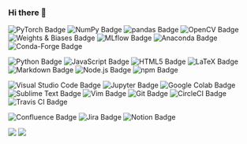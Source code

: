 ### Hi there 🤗

<!--
**waitingcheung/waitingcheung** is a ✨ _special_ ✨ repository because its `README.md` (this file) appears on your GitHub profile.

Here are some ideas to get you started:

- 🔭 I’m currently working on ...
- 🌱 I’m currently learning ...
- 👯 I’m looking to collaborate on ...
- 🤔 I’m looking for help with ...
- 💬 Ask me about ...
- 📫 How to reach me: ...
- 😄 Pronouns: ...
- ⚡ Fun fact: ...
-->

![PyTorch Badge](https://img.shields.io/badge/PyTorch-EE4C2C?logo=pytorch&logoColor=fff&style=flat-square)
![NumPy Badge](https://img.shields.io/badge/NumPy-013243?logo=numpy&logoColor=fff&style=flat-square)
![pandas Badge](https://img.shields.io/badge/pandas-150458?logo=pandas&logoColor=fff&style=flat-square)
![OpenCV Badge](https://img.shields.io/badge/OpenCV-5C3EE8?logo=opencv&logoColor=fff&style=flat-square)
![Weights & Biases Badge](https://img.shields.io/badge/Weights%20%26%20Biases-FFBE00?logo=weightsandbiases&logoColor=000&style=flat-square)
![MLflow Badge](https://img.shields.io/badge/MLflow-0194E2?logo=mlflow&logoColor=fff&style=flat-square)
![Anaconda Badge](https://img.shields.io/badge/Anaconda-44A833?logo=anaconda&logoColor=fff&style=flat-square)
![Conda-Forge Badge](https://img.shields.io/badge/Conda--Forge-000?logo=condaforge&logoColor=fff&style=flat-square)

![Python Badge](https://img.shields.io/badge/Python-3776AB?logo=python&logoColor=fff&style=flat-square)
![JavaScript Badge](https://img.shields.io/badge/JavaScript-F7DF1E?logo=javascript&logoColor=000&style=flat-square)
![HTML5 Badge](https://img.shields.io/badge/HTML5-E34F26?logo=html5&logoColor=fff&style=flat-square)
![LaTeX Badge](https://img.shields.io/badge/LaTeX-008080?logo=latex&logoColor=fff&style=flat-square)
![Markdown Badge](https://img.shields.io/badge/Markdown-000?logo=markdown&logoColor=fff&style=flat-square)
![Node.js Badge](https://img.shields.io/badge/Node.js-393?logo=nodedotjs&logoColor=fff&style=flat-square)
![npm Badge](https://img.shields.io/badge/npm-CB3837?logo=npm&logoColor=fff&style=flat-square)

![Visual Studio Code Badge](https://img.shields.io/badge/Visual%20Studio%20Code-007ACC?logo=visualstudiocode&logoColor=fff&style=flat-square)
![Jupyter Badge](https://img.shields.io/badge/Jupyter-F37626?logo=jupyter&logoColor=fff&style=flat-square)
![Google Colab Badge](https://img.shields.io/badge/Google%20Colab-F9AB00?logo=googlecolab&logoColor=fff&style=flat-square)
![Sublime Text Badge](https://img.shields.io/badge/Sublime%20Text-FF9800?logo=sublimetext&logoColor=fff&style=flat-square)
![Vim Badge](https://img.shields.io/badge/Vim-019733?logo=vim&logoColor=fff&style=flat-square)
![Git Badge](https://img.shields.io/badge/Git-F05032?logo=git&logoColor=fff&style=flat-square)
![CircleCI Badge](https://img.shields.io/badge/CircleCI-343434?logo=circleci&logoColor=fff&style=flat-square)
![Travis CI Badge](https://img.shields.io/badge/Travis%20CI-3EAAAF?logo=travisci&logoColor=fff&style=flat-square)

![Confluence Badge](https://img.shields.io/badge/Confluence-172B4D?logo=confluence&logoColor=fff&style=flat-square)
![Jira Badge](https://img.shields.io/badge/Jira-0052CC?logo=jira&logoColor=fff&style=flat-square)
![Notion Badge](https://img.shields.io/badge/Notion-000?logo=notion&logoColor=fff&style=flat-square)

[![](https://github-readme-stats.vercel.app/api?username=waitingcheung&hide=contribs&rank_icon=github&show_icons=true&include_all_commits=true&theme=buefy)](https://github.com/waitingcheung)
[![](https://github-readme-stats.vercel.app/api/top-langs/?username=waitingcheung&layout=compact)](https://github.com/waitingcheung)
